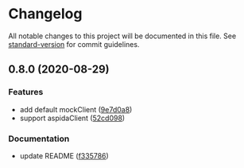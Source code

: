 # Changelog

All notable changes to this project will be documented in this file. See [standard-version](https://github.com/conventional-changelog/standard-version) for commit guidelines.

## 0.8.0 (2020-08-29)


### Features

* add default mockClient ([9e7d0a8](https://github.com/aspida/aspida-mock/commit/9e7d0a85dc7762868e9beb80ba71e3d86530a3f8))
* support aspidaClient ([52cd098](https://github.com/aspida/aspida-mock/commit/52cd098159ade3862d806bb0a09a19e081d885d8))


### Documentation

* update README ([f335786](https://github.com/aspida/aspida-mock/commit/f3357866ea5b51ec3d7a774af70d5e02c9f1632f))
